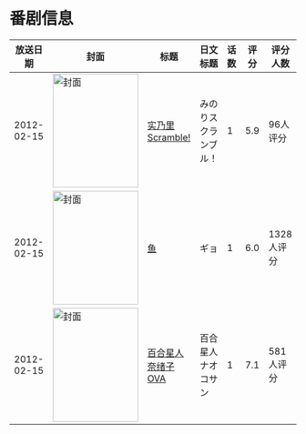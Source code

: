 # 番剧信息

|放送日期|封面|标题|日文标题|话数|评分|评分人数|
|---|---|---|---|---|---|---|
|2012-02-15|<img src="https://lain.bgm.tv/pic/cover/c/d4/81/13344_QBi8f.jpg" alt="封面" style="width:150px;height:200px;object-fit:cover;">|[实乃里Scramble!](https://bangumi.tv/subject/13344)|みのりスクランブル！|1|5.9|96人评分|
|2012-02-15|<img src="https://lain.bgm.tv/pic/cover/c/57/ed/13345_1Xtlt.jpg" alt="封面" style="width:150px;height:200px;object-fit:cover;">|[鱼](https://bangumi.tv/subject/13345)|ギョ|1|6.0|1328人评分|
|2012-02-15|<img src="https://lain.bgm.tv/pic/cover/c/5e/49/24546_4R4Hd.jpg" alt="封面" style="width:150px;height:200px;object-fit:cover;">|[百合星人奈绪子 OVA](https://bangumi.tv/subject/24546)|百合星人ナオコサン|1|7.1|581人评分|
